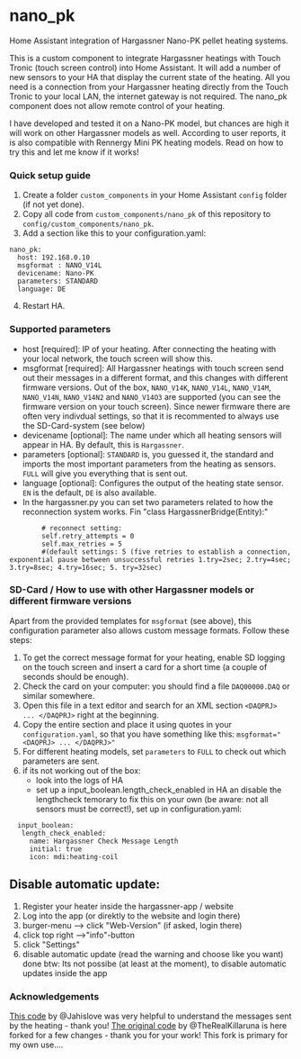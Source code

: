# nano_pk
Home Assistant integration of Hargassner Nano-PK pellet heating systems.

This is a custom component to integrate Hargassner heatings with Touch Tronic (touch screen control) into Home Assistant.
It will add a number of new sensors to your HA that display the current state of the heating.
All you need is a connection from your Hargassner heating directly from the Touch Tronic to your local LAN, the internet gateway is not required.
The nano_pk component does not allow remote control of your heating.

I have developed and tested it on a Nano-PK model, but chances are high it will work on other Hargassner models as well.
According to user reports, it is also compatible with Rennergy Mini PK heating models.
Read on how to try this and let me know if it works!

### Quick setup guide ###

1. Create a folder `custom_components` in your Home Assistant `config` folder (if not yet done).
2. Copy all code from `custom_components/nano_pk` of this repository to `config/custom_components/nano_pk`.
3. Add a section like this to your configuration.yaml:
```
nano_pk:
  host: 192.168.0.10
  msgformat : NANO_V14L
  devicename: Nano-PK
  parameters: STANDARD
  language: DE
```
4. Restart HA.

### Supported parameters ###
- host [required]: IP of your heating. After connecting the heating with your local network, the touch screen will show this.
- msgformat [required]: All Hargassner heatings with touch screen send out their messages in a different format, and this changes with different firmware versions. Out of the box, `NANO_V14K`, `NANO_V14L`, `NANO_V14M`, `NANO_V14N`, `NANO_V14N2` and `NANO_V14O3` are supported (you can see the firmware version on your touch screen). Since newer firmware there are often very indivdual settings, so that it is recommented to always use the SD-Card-system (see below)
- devicename [optional]: The name under which all heating sensors will appear in HA. By default, this is `Hargassner`.
- parameters [optional]: `STANDARD` is, you guessed it, the standard and imports the most important parameters from the heating as sensors. `FULL` will give you everything that is sent out.
- language [optional]: Configures the output of the heating state sensor. `EN` is the default, `DE` is also available.
- In the hargassner.py you can set two parameters related to how the reconnection system works. Fin "class HargassnerBridge(Entity):"      
```
        # reconnect setting:
        self.retry_attempts = 0
        self.max_retries = 5
        #(default settings: 5 (five retries to establish a connection, exponential pause between unsuccessful retries 1.try=2sec; 2.try=4sec; 3.try=8sec; 4.try=16sec; 5. try=32sec)
```
### SD-Card / How to use with other Hargassner models or different firmware versions ###
Apart from the provided templates for `msgformat` (see above), this configuration parameter also allows custom message formats. Follow these steps:
1. To get the correct message format for your heating, enable SD logging on the touch screen and insert a card for a short time (a couple of seconds should be enough). 
2. Check the card on your computer: you should find a file `DAQ00000.DAQ` or similar somewhere.
3. Open this file in a text editor and search for an XML section `<DAQPRJ> ... </DAQPRJ>` right at the beginning.
4. Copy the entire section and place it using quotes in your `configuration.yaml`, so that you have something like this: `msgformat="<DAQPRJ> ... </DAQPRJ>"`
5. For different heating models, set `parameters` to `FULL` to check out which parameters are sent.
6. if its not working out of the box:
   - look into the logs of HA
   - set up a input_boolean.length_check_enabled in HA an disable the lengthcheck temorary to fix this on your own (be aware: not all sensors must be correct!), set up in configuration.yaml:
```
  input_boolean:
   length_check_enabled:
     name: Hargassner Check Message Length
     initial: true
     icon: mdi:heating-coil
```

## Disable automatic update: ##
1. Register your heater inside the hargassner-app / website
2. Log into the app (or direktly to the website and login there)
3. burger-menu --> click "Web-Version" (if asked, login there)
4. click top right -->"info"-button
5. click "Settings"
6. disable automatic update (read the warning and choose like you want)
done
btw: Its not possibe (at least at the moment), to disable automatic updates inside the app

### Acknowledgements ###
[This code](https://github.com/Jahislove/Hargassner) by @Jahislove was very helpful to understand the messages sent by the heating - thank you!
[The original code](https://github.com/TheRealKillaruna/nano_pk) by @TheRealKillaruna is here forked for a few changes - thank you for your work!
This fork is primary for my own use....
